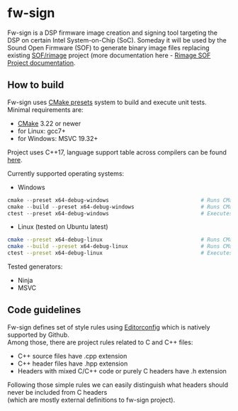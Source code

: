 # fw-sign

Fw-sign is a DSP firmware image creation and signing tool targeting the DSP on certain Intel System-on-Chip (SoC).
Someday it will be used by the Sound Open Firmware (SOF) to generate binary image files
replacing existing [SOF/rimage](https://github.com/thesofproject/rimage) project (more documentation here - [Rimage SOF Project documentation](https://thesofproject.github.io/latest/developer_guides/rimage/index.html).

## How to build

Fw-sign uses [CMake presets](https://cmake.org/cmake/help/latest/manual/cmake-presets.7.html) system to build and execute unit tests.  
Minimal requirements are:
- [CMake](https://cmake.org/download/) 3.22 or newer
- for Linux: gcc7+
- for Windows: MSVC 19.32+

Project uses C++17, language support table across compilers can be found [here](https://en.cppreference.com/w/cpp/compiler_support/17#C.2B.2B17_library_features).

Currently supported operating systems:
- Windows
```powershell
cmake --preset x64-debug-windows                             # Runs CMake configure step
cmake --build --preset x64-debug-windows                     # Runs CMake build
ctest --preset x64-debug-windows                             # Executes unit tests
```
- Linux (tested on Ubuntu latest)
```bash
cmake --preset x64-debug-linux                               # Runs CMake configure step
cmake --build --preset x64-debug-linux                       # Runs CMake build
ctest --preset x64-debug-linux                               # Executes unit tests
```
Tested generators:
- Ninja
- MSVC

## Code guidelines

Fw-sign defines set of style rules using [Editorconfig](https://editorconfig.org/) which is natively supported by Github.  
Among those, there are project rules related to C and C++ files:
- C++ source files have .cpp extension
- C++ header files have .hpp extension
- Headers with mixed C/C++ code or purely C headers have .h extension

Following those simple rules we can easily distinguish what headers should never be included from C headers  
(which are mostly external definitions to fw-sign project).
